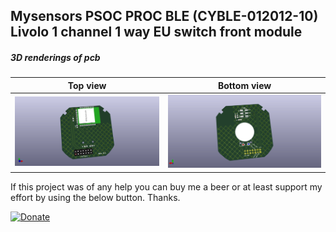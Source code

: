 ## Mysensors PSOC PROC BLE (CYBLE-012012-10) Livolo 1 channel 1 way EU switch front module

##### 3D renderings of pcb

Top view | Bottom view
------------ | -------------
![Alt text](3d/renderings/livolo_1_channel_1way_eu_switch_cyble_top.png?raw=true "top view") | ![Alt text](3d/renderings/livolo_1_channel_1way_eu_switch_cyble_bottom.png?raw=true "bottom view")


If this project was of any help you can buy me a beer or at least support my effort by using the below button. Thanks.

[![Donate](https://img.shields.io/badge/Donate-PayPal-green.svg)](https://www.paypal.com/cgi-bin/webscr?cmd=_s-xclick&hosted_button_id=3ELNC7T6XRJ74&source=url)